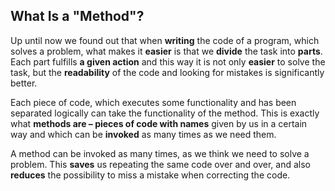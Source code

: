 ## What Is a "Method"?

Up until now we found out that when **writing** the code of a program, which solves a problem, what makes it **easier** is that we **divide** the task into **parts**. Each part fulfills **a given action** and this way it is not only **easier** to solve the task, but the **readability** of the code and looking for mistakes is significantly better.

Each piece of code, which executes some functionality and has been separated logically can take the functionality of the method. This is exactly what **methods are – pieces of code with names** given by us in a certain way and which can be **invoked** as many times as we need them.

A method can be invoked as many times, as we think we need to solve a problem. This **saves** us repeating the same code over and over, and also **reduces** the possibility to miss a mistake when correcting the code.
